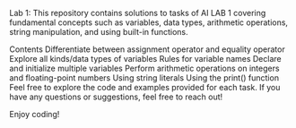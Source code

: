 
Lab 1:
This repository contains solutions to tasks of AI LAB 1 covering fundamental concepts such as variables, data types, arithmetic operations, string manipulation, and using built-in functions.

Contents
Differentiate between assignment operator and equality operator
Explore all kinds/data types of variables
Rules for variable names
Declare and initialize multiple variables
Perform arithmetic operations on integers and floating-point numbers
Using string literals
Using the print() function
Feel free to explore the code and examples provided for each task. If you have any questions or suggestions, feel free to reach out!

Enjoy coding!
